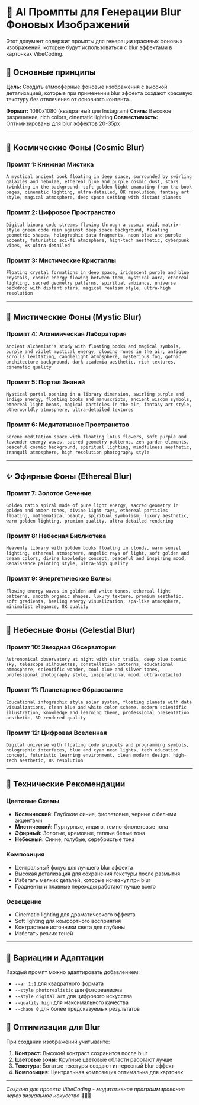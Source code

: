 # 🌌 AI Промпты для Генерации Blur Фоновых Изображений

Этот документ содержит промпты для генерации красивых фоновых изображений, которые будут использоваться с blur эффектами в карточках VibeCoding.

## 📖 Основные принципы

**Цель:** Создать атмосферные фоновые изображения с высокой детализацией, которые при применении blur эффекта создают красивую текстуру без отвлечения от основного контента.

**Формат:** 1080x1080 (квадратный для Instagram)
**Стиль:** Высокое разрешение, rich colors, cinematic lighting
**Совместимость:** Оптимизированы для blur эффектов 20-35px

---

## 🌌 Космические Фоны (Cosmic Blur)

### Промпт 1: Книжная Мистика

```
A mystical ancient book floating in deep space, surrounded by swirling galaxies and nebulae, ethereal blue and purple cosmic dust, stars twinkling in the background, soft golden light emanating from the book pages, cinematic lighting, ultra-detailed, 8K resolution, fantasy art style, magical atmosphere, deep space setting with distant planets
```

### Промпт 2: Цифровое Пространство

```
Digital binary code streams flowing through a cosmic void, matrix-style green code rain against deep space background, floating geometric shapes, holographic data fragments, neon blue and purple accents, futuristic sci-fi atmosphere, high-tech aesthetic, cyberpunk vibes, 8K ultra-detailed
```

### Промпт 3: Мистические Кристаллы

```
Floating crystal formations in deep space, iridescent purple and blue crystals, cosmic energy flowing between them, mystical aura, ethereal lighting, sacred geometry patterns, spiritual ambiance, universe backdrop with distant stars, magical realism style, ultra-high resolution
```

---

## 🔮 Мистические Фоны (Mystic Blur)

### Промпт 4: Алхимическая Лаборатория

```
Ancient alchemist's study with floating books and magical symbols, purple and violet mystical energy, glowing runes in the air, antique scrolls levitating, candlelight atmosphere, mysterious fog, gothic architecture background, dark academia aesthetic, rich textures, cinematic quality
```

### Промпт 5: Портал Знаний

```
Mystical portal opening in a library dimension, swirling purple and indigo energy, floating books and manuscripts, ancient wisdom symbols, ethereal light beams, magical particles in the air, fantasy art style, otherworldly atmosphere, ultra-detailed textures
```

### Промпт 6: Медитативное Пространство

```
Serene meditation space with floating lotus flowers, soft purple and lavender energy waves, sacred geometry patterns, zen garden elements, peaceful cosmic background, spiritual lighting, mindfulness aesthetic, tranquil atmosphere, high resolution photography style
```

---

## ✨ Эфирные Фоны (Ethereal Blur)

### Промпт 7: Золотое Сечение

```
Golden ratio spiral made of pure light energy, sacred geometry in golden and amber tones, divine light rays, ethereal particles floating, mathematical beauty, spiritual symbolism, luxury aesthetic, warm golden lighting, premium quality, ultra-detailed rendering
```

### Промпт 8: Небесная Библиотека

```
Heavenly library with golden books floating in clouds, warm sunset lighting, ethereal atmosphere, angelic rays of light, soft golden and cream colors, divine knowledge concept, peaceful and inspiring mood, Renaissance painting style, ultra-high quality
```

### Промпт 9: Энергетические Волны

```
Flowing energy waves in golden and white tones, ethereal light patterns, smooth organic shapes, luxury texture, premium aesthetic, soft gradients, healing energy visualization, spa-like atmosphere, minimalist elegance, 8K quality
```

---

## 🌠 Небесные Фоны (Celestial Blur)

### Промпт 10: Звездная Обсерватория

```
Astronomical observatory at night with star trails, deep blue cosmic sky, telescope silhouettes, constellation patterns, educational atmosphere, scientific wonder, cool blue and silver tones, professional photography style, inspirational mood, ultra-detailed
```

### Промпт 11: Планетарное Образование

```
Educational infographic style solar system, floating planets with data visualizations, clean blue and white color scheme, modern scientific illustration, knowledge and learning theme, professional presentation aesthetic, 3D rendered quality
```

### Промпт 12: Цифровая Вселенная

```
Digital universe with floating code snippets and programming symbols, holographic interfaces, blue and cyan neon lights, tech education concept, futuristic learning environment, clean modern design, high-tech aesthetic, 8K resolution
```

---

## 🎨 Технические Рекомендации

### Цветовые Схемы

- **Космический:** Глубокие синие, фиолетовые, черные с белыми акцентами
- **Мистический:** Пурпурные, индиго, темно-фиолетовые тона
- **Эфирный:** Золотые, кремовые, теплые белые тона
- **Небесный:** Синие, голубые, серебристые тона

### Композиция

- Центральный фокус для лучшего blur эффекта
- Высокая детализация для сохранения текстуры после размытия
- Избегать мелких деталей, которые исчезнут при blur
- Градиенты и плавные переходы работают лучше всего

### Освещение

- Cinematic lighting для драматического эффекта
- Soft lighting для комфортного восприятия
- Контрастные источники света для глубины
- Избегать резких теней

---

## 🔄 Вариации и Адаптации

Каждый промпт можно адаптировать добавлением:

- `--ar 1:1` для квадратного формата
- `--style photorealistic` для фотореализма
- `--style digital art` для цифрового искусства
- `--quality high` для максимального качества
- `--chaos 0` для более предсказуемых результатов

## 📱 Оптимизация для Blur

При создании изображений учитывайте:

1. **Контраст:** Высокий контраст сохранится после blur
2. **Цветовые зоны:** Крупные цветовые области работают лучше
3. **Текстура:** Богатые текстуры создают интересный blur эффект
4. **Композиция:** Центральная композиция оптимальна для карточек

---

_Создано для проекта VibeCoding - медитативное программирование через визуальное искусство_ 🧘‍♂️✨

